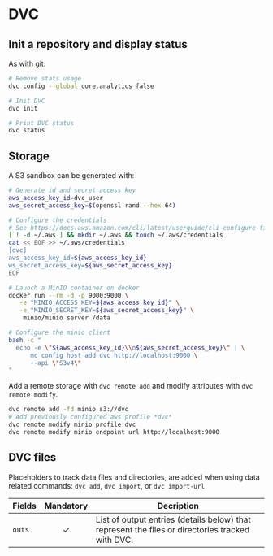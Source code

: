 # DVC

## Init a repository and display status

As with git:

```bash
# Remove stats usage
dvc config --global core.analytics false

# Init DVC
dvc init

# Print DVC status
dvc status
```

## Storage

A S3 sandbox can be generated with:
```bash
# Generate id and secret access key
aws_access_key_id=dvc_user
aws_secret_access_key=$(openssl rand --hex 64)

# Configure the credentials
# See https://docs.aws.amazon.com/cli/latest/userguide/cli-configure-files.html
[ ! -d ~/.aws ] && mkdir ~/.aws && touch ~/.aws/credentials
cat << EOF >> ~/.aws/credentials
[dvc]
aws_access_key_id=${aws_access_key_id}
ws_secret_access_key=${aws_secret_access_key}
EOF

# Launch a MinIO container on docker
docker run --rm -d -p 9000:9000 \
   -e "MINIO_ACCESS_KEY=${aws_access_key_id}" \
   -e "MINIO_SECRET_KEY=${aws_secret_access_key}" \
    minio/minio server /data

# Configure the minio client
bash -c "
  echo -e \"${aws_access_key_id}\\n${aws_secret_access_key}\" | \
      mc config host add dvc http://localhost:9000 \
      --api \"S3v4\"
"
```

Add a remote storage with `dvc remote add` and modify attributes with `dvc remote modify`.

```bash
dvc remote add -fd minio s3://dvc
# Add previously configured aws profile *dvc*
dvc remote modify minio profile dvc
dvc remote modify minio endpoint url http://localhost:9000
```

## DVC files

Placeholders <badge-doc href="https://dvc.org/doc/user-guide/dvc-files-and-directories"></badge-doc> to track data files and directories, are added when using data related commands: `dvc add`, `dvc import`, or `dvc import-url`

| Fields | Mandatory | Decription                                                                                       |
|--------|:---------:|--------------------------------------------------------------------------------------------------|
| `outs` |     ✓     | List of output entries (details below) that represent the files or directories tracked with DVC. |
